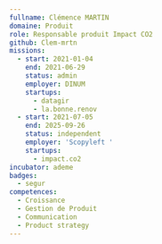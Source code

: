 ```yaml
---
fullname: Clémence MARTIN
domaine: Produit
role: Responsable produit Impact CO2
github: Clem-mrtn
missions:
  - start: 2021-01-04
    end: 2021-06-29
    status: admin
    employer: DINUM
    startups:
      - datagir
      - la.bonne.renov
  - start: 2021-07-05
    end: 2025-09-26
    status: independent
    employer: 'Scopyleft '
    startups:
      - impact.co2
incubator: ademe
badges:
  - segur
competences:
  - Croissance
  - Gestion de Produit
  - Communication
  - Product strategy
---
```

